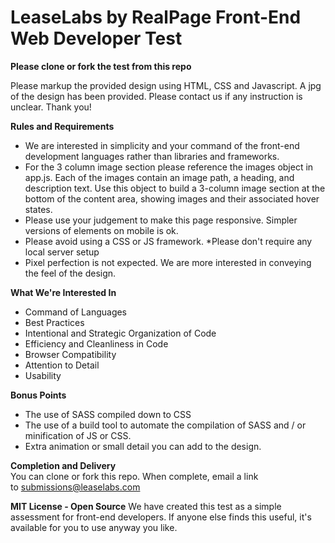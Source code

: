 LeaseLabs by RealPage Front-End Web Developer Test
=============================

**Please clone or fork the test from this repo**

Please markup the provided design using HTML, CSS and Javascript. A jpg of the design has been provided. Please contact us if any instruction is unclear. Thank you!

**Rules and Requirements**
+ We are interested in simplicity and your command of the front-end development languages rather than libraries and frameworks.
+ For the 3 column image section please reference the images object in app.js. Each of the images contain an image path, a heading, and description text. Use this object to build a 3-column image section at the bottom of the content area, showing images and their associated hover states.
+ Please use your judgement to make this page responsive. Simpler versions of elements on mobile is ok.
+ Please avoid using a CSS or JS framework. *Please don't require any local server setup
+ Pixel perfection is not expected. We are more interested in conveying the feel of the design.


**What We're Interested In**
+ Command of Languages
+ Best Practices
+ Intentional and Strategic Organization of Code
+ Efficiency and Cleanliness in Code
+ Browser Compatibility
+ Attention to Detail
+ Usability

**Bonus Points**
+ The use of SASS compiled down to CSS
+ The use of a build tool to automate the compilation of SASS and / or minification of JS or CSS.
+ Extra animation or small detail you can add to the design.

**Completion and Delivery**  
You can clone or fork this repo. When complete, email a link to submissions@leaselabs.com

**MIT License - Open Source**
We have created this test as a simple assessment for front-end developers. If anyone else finds this useful, it's available for you to use anyway you like.
